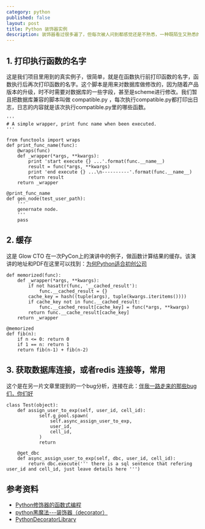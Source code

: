 ```yaml
---
category: python
published: false
layout: post
title: Python 装饰器实例   
description: 装饰器看过很多遍了，但每次被人问到都感觉还是不熟悉，一种既陌生又熟悉的感觉，我想多看看例子应该会对我有所帮助~
---    
```


## 
## 1. 打印执行函数的名字

这是我们项目里用到的真实例子，很简单，就是在函数执行前打印函数的名字，函数执行后再次打印函数的名字。这个脚本是用来对数据库做修改的，因为随着产品版本的升级，时不时需要对数据库的一些字段，甚至是scheme进行修改。我们暂且把数据库兼容的脚本叫做 compatible.py ，每次执行compatible.py都打印出日志，日志的内容就是该次执行compatible.py里的哪些函数。


```
'''
# A simple wrapper, print func name when been executed.
'''

from functools import wraps
def print_func_name(func):
    @wraps(func)
    def _wrapper(*args, **kwargs):
        print 'start execute {} ...'.format(func.__name__)
        result = func(*args, **kwargs)
        print 'end execute {} ...\n----------'.format(func.__name__)
        return result
    return _wrapper

@print_func_name
def gen_node(test_user_path):
    '''
    genernate node.
    '''
    pass
```


## 2. 缓存   

这是 Glow CTO 在一次PyCon上的演讲中的例子，做函数计算结果的缓存。该演讲的地址和PDF在这里可以找到：[为何Python适合初创公司](http://boolan.com/lecture/1000001046)    

```
def memorized(func):
    def _wrapper(*args, **kwargs):
        if not hasattr(func, '__cached_result'):
            func.__cached_result = {}
        cache_key = hash((tuple(args), tuple(kwargs.iteritems())))
        if cache_key not in func.__cached_result:
            func.__cached_result[cache_key] = func(*args, **kwargs)
        return func.__cache_result[cache_key]
    return _wrapper

@memorized
def fib(n):
    if n <= 0: return 0
    if 1 == n: return 1
    return fib(n-1) + fib(n-2)
```  

## 3. 获取数据库连接，或者redis 连接等，常用

这个是在另一片文章里提到的一个bug分析，连接在此：[伴我一路走来的那些bug们，你们好](../bugs-in-my-life/)

```
class Test(object):
    def assign_user_to_exp(self, user_id, cell_id):
            self.g_pool.spawn(
                self.async_assign_user_to_exp,
                user_id,
                cell_id,
            )
            return

    @get_dbc
    def async_assign_user_to_exp(self, dbc, user_id, cell_id):
        return dbc.execute(''' there is a sql sentence that refering user_id and cell_id, just leave details here ''')
```

## 参考资料

- [Python修饰器的函数式编程](http://coolshell.cn/articles/11265.html)  
- [python黑魔法---装饰器（decorator）](http://www.jianshu.com/p/7e5466661744)   
- [PythonDecoratorLibrary](https://wiki.python.org/moin/PythonDecoratorLibrary)








